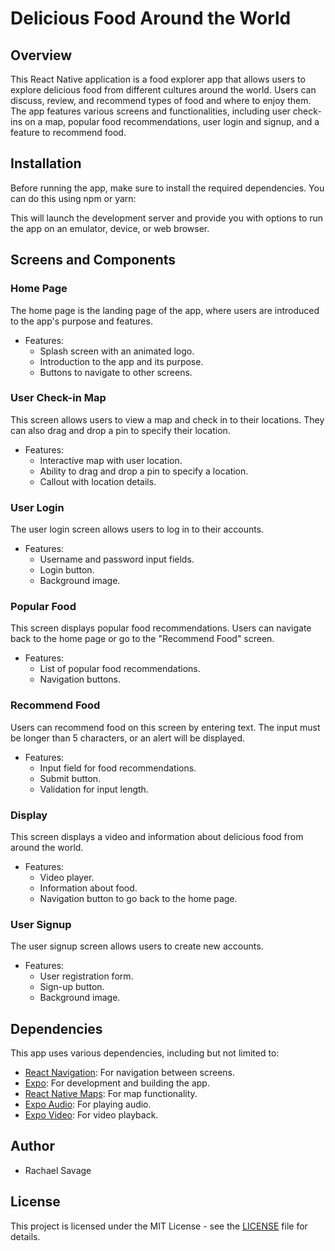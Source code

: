 # Delicious Food Around the World


## Overview

This React Native application is a food explorer app that allows users to explore delicious food from different cultures around the world. Users can discuss, review, and recommend types of food and where to enjoy them. The app features various screens and functionalities, including user check-ins on a map, popular food recommendations, user login and signup, and a feature to recommend food.

## Installation

Before running the app, make sure to install the required dependencies. You can do this using npm or yarn:


This will launch the development server and provide you with options to run the app on an emulator, device, or web browser.

## Screens and Components

### Home Page

The home page is the landing page of the app, where users are introduced to the app's purpose and features.

- Features:
  - Splash screen with an animated logo.
  - Introduction to the app and its purpose.
  - Buttons to navigate to other screens.

### User Check-in Map

This screen allows users to view a map and check in to their locations. They can also drag and drop a pin to specify their location.

- Features:
  - Interactive map with user location.
  - Ability to drag and drop a pin to specify a location.
  - Callout with location details.

### User Login

The user login screen allows users to log in to their accounts.

- Features:
  - Username and password input fields.
  - Login button.
  - Background image.

### Popular Food

This screen displays popular food recommendations. Users can navigate back to the home page or go to the "Recommend Food" screen.

- Features:
  - List of popular food recommendations.
  - Navigation buttons.

### Recommend Food

Users can recommend food on this screen by entering text. The input must be longer than 5 characters, or an alert will be displayed.

- Features:
  - Input field for food recommendations.
  - Submit button.
  - Validation for input length.

### Display

This screen displays a video and information about delicious food from around the world.

- Features:
  - Video player.
  - Information about food.
  - Navigation button to go back to the home page.

### User Signup

The user signup screen allows users to create new accounts.

- Features:
  - User registration form.
  - Sign-up button.
  - Background image.

## Dependencies

This app uses various dependencies, including but not limited to:

- [React Navigation](https://reactnavigation.org/): For navigation between screens.
- [Expo](https://expo.dev/): For development and building the app.
- [React Native Maps](https://github.com/react-native-maps/react-native-maps): For map functionality.
- [Expo Audio](https://docs.expo.dev/versions/latest/sdk/audio/): For playing audio.
- [Expo Video](https://docs.expo.dev/versions/latest/sdk/video/): For video playback.

## Author

- Rachael Savage

## License

This project is licensed under the MIT License - see the [LICENSE](LICENSE) file for details.
